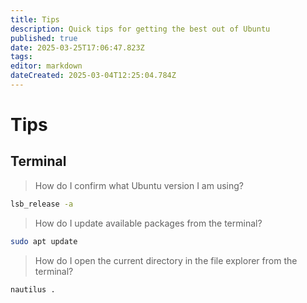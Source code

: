 ```yaml
---
title: Tips
description: Quick tips for getting the best out of Ubuntu
published: true
date: 2025-03-25T17:06:47.823Z
tags: 
editor: markdown
dateCreated: 2025-03-04T12:25:04.784Z
---
```


# Tips

## Terminal

> How do I confirm what Ubuntu version I am using?

```bash
lsb_release -a
```

> How do I update available packages from the terminal?

```bash
sudo apt update
```

> How do I open the current directory in the file explorer from the terminal?

```bash
nautilus .
```
